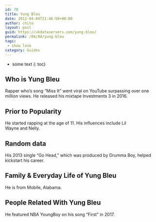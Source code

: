 ```yaml
---
id: 78
title: Yung Bleu
date: 2012-04-04T21:46:50+00:00
author: chito
layout: post
guid: https://ukdataservers.com/yung-bleu/
permalink: /04/04/yung-bleu
tags:
 - show love
category: Guides
---
```


* some text
{: toc}


## Who is  Yung Bleu
                  
                  
                  
Rapper who&#8217;s song &#8220;Miss It&#8221; went viral on YouTube surpassing over one million views. He released his mixtape Investments 3 in 2016. 
                  
                
                
                
## Prior to Popularity 
                  
                  
                  
He started rapping at the age of 11. His influences include Lil Wayne and Nelly. 
                  
                
                
                
## Random data 
                  
                  
                  
His 2013 single &#8220;Go Head,&#8221; which was produced by Drumma Boy, helped kickstart his career. 
                  
                
                
                
## Family & Everyday Life of Yung Bleu
                  
                  
                  
He is from Mobile, Alabama. 
                  
                
                
                
## People Related With  Yung Bleu
                  
                  
                  
He featured NBA YoungBoy on his song &#8220;First&#8221; in 2017.
                  
                
              
            
          
          
          
    
    
  
